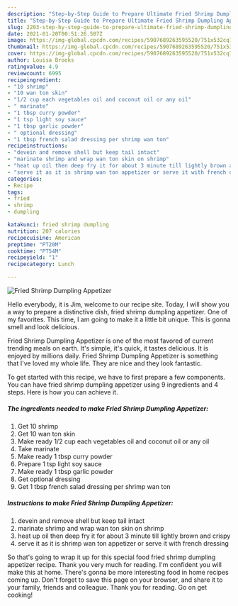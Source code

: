 ```yaml
---
description: "Step-by-Step Guide to Prepare Ultimate Fried Shrimp Dumpling Appetizer"
title: "Step-by-Step Guide to Prepare Ultimate Fried Shrimp Dumpling Appetizer"
slug: 2203-step-by-step-guide-to-prepare-ultimate-fried-shrimp-dumpling-appetizer
date: 2021-01-20T00:51:26.507Z
image: https://img-global.cpcdn.com/recipes/5907689263595520/751x532cq70/fried-shrimp-dumpling-appetizer-recipe-main-photo.jpg
thumbnail: https://img-global.cpcdn.com/recipes/5907689263595520/751x532cq70/fried-shrimp-dumpling-appetizer-recipe-main-photo.jpg
cover: https://img-global.cpcdn.com/recipes/5907689263595520/751x532cq70/fried-shrimp-dumpling-appetizer-recipe-main-photo.jpg
author: Louisa Brooks
ratingvalue: 4.9
reviewcount: 6995
recipeingredient:
- "10 shrimp"
- "10 wan ton skin"
- "1/2 cup each vegetables oil and coconut oil or any oil"
- " marinate"
- "1 tbsp curry powder"
- "1 tsp light soy sauce"
- "1 tbsp garlic powder"
- " optional dressing"
- "1 tbsp french salad dressing per shrimp wan ton"
recipeinstructions:
- "devein and remove shell but keep tail intact"
- "marinate shrimp and wrap wan ton skin on shrimp"
- "heat up oil then deep fry it for about 3 minute till lightly brown and crispy"
- "serve it as it is shrimp wan ton appetizer or serve it with french dressing"
categories:
- Recipe
tags:
- fried
- shrimp
- dumpling

katakunci: fried shrimp dumpling 
nutrition: 207 calories
recipecuisine: American
preptime: "PT20M"
cooktime: "PT54M"
recipeyield: "1"
recipecategory: Lunch

---
```



![Fried Shrimp Dumpling Appetizer](https://img-global.cpcdn.com/recipes/5907689263595520/751x532cq70/fried-shrimp-dumpling-appetizer-recipe-main-photo.jpg)

Hello everybody, it is Jim, welcome to our recipe site. Today, I will show you a way to prepare a distinctive dish, fried shrimp dumpling appetizer. One of my favorites. This time, I am going to make it a little bit unique. This is gonna smell and look delicious.

Fried Shrimp Dumpling Appetizer is one of the most favored of current trending meals on earth. It's simple, it's quick, it tastes delicious. It is enjoyed by millions daily. Fried Shrimp Dumpling Appetizer is something that I've loved my whole life. They are nice and they look fantastic.




To get started with this recipe, we have to first prepare a few components. You can have fried shrimp dumpling appetizer using 9 ingredients and 4 steps. Here is how you can achieve it.

<!--inarticleads1-->

##### The ingredients needed to make Fried Shrimp Dumpling Appetizer:

1. Get 10 shrimp
1. Get 10 wan ton skin
1. Make ready 1/2 cup each vegetables oil and coconut oil or any oil
1. Take  marinate
1. Make ready 1 tbsp curry powder
1. Prepare 1 tsp light soy sauce
1. Make ready 1 tbsp garlic powder
1. Get  optional dressing
1. Get 1 tbsp french salad dressing per shrimp wan ton




<!--inarticleads2-->

##### Instructions to make Fried Shrimp Dumpling Appetizer:

1. devein and remove shell but keep tail intact
1. marinate shrimp and wrap wan ton skin on shrimp
1. heat up oil then deep fry it for about 3 minute till lightly brown and crispy
1. serve it as it is shrimp wan ton appetizer or serve it with french dressing




So that's going to wrap it up for this special food fried shrimp dumpling appetizer recipe. Thank you very much for reading. I'm confident you will make this at home. There's gonna be more interesting food in home recipes coming up. Don't forget to save this page on your browser, and share it to your family, friends and colleague. Thank you for reading. Go on get cooking!
